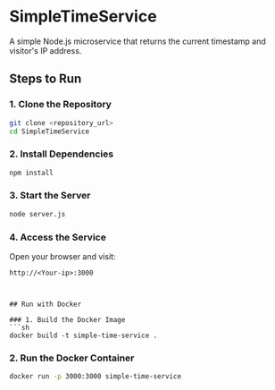# SimpleTimeService

A simple Node.js microservice that returns the current timestamp and visitor's IP address.

## Steps to Run

### 1. Clone the Repository
```sh
git clone <repository_url>
cd SimpleTimeService
```

### 2. Install Dependencies
```sh
npm install
```

### 3. Start the Server
```sh
node server.js
```

### 4. Access the Service
Open your browser and visit:
```
http://<Your-ip>:3000



## Run with Docker

### 1. Build the Docker Image
```sh
docker build -t simple-time-service .
```

### 2. Run the Docker Container
```sh
docker run -p 3000:3000 simple-time-service
```
